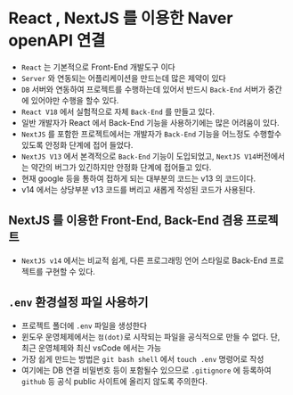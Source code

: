 # React , NextJS 를 이용한 Naver openAPI 연결

- `React` 는 기본적으로 Front-End 개발도구 이다
- `Server` 와 연동되는 어플리케이션을 만드는데 많은 제약이 있다
- `DB` 서버와 연동하여 프로젝트를 수행하는데 있어서 반드시 `Back-End` 서버가 중간에 있어야만 수행을 할수 있다.
- `React V18` 에서 실험적으로 자체 `Back-End` 를 만들고 있다.
- 일반 개발자가 React 에서 Back-End 기능을 사용하기에는 많은 어려움이 있다.
- `NextJS` 를 포함한 프로젝트에서는 개발자가 `Back-End` 기능을 어느정도 수행할수 있도록 안정화 단계에 접어 들었다.
- `NextJS V13` 에서 본격적으로 `Back-End` 기능이 도입되었고, `NextJS V14`버전에서는 약간의 버그가 있긴하지만 안정화 단계에 접어들고 있다.
- 현재 google 등을 통하여 접하게 되는 대부분의 코드는 v13 의 코드이다.
- v14 에서는 상당부분 v13 코드를 버리고 새롭게 작성된 코드가 사용된다.

## NextJS 를 이용한 Front-End, Back-End 겸용 프로젝트

- `NextJS v14` 에서는 비교적 쉽게, 다른 프로그래밍 언어 스타일로 Back-End 프로젝트를 구현할 수 있다.

## `.env` 환경설정 파일 사용하기

- 프로젝트 폴더에 `.env` 파일을 생성한다
- 윈도우 운영체제에서는 `점(dot)`로 시작되는 파일을 공식적으로 만들 수 없다.
  단, 최근 운영체제와 최신 vsCode 에서는 가능
- 가장 쉽게 만드는 방법은 `git bash shell` 에서 `touch .env` 명령어로 작성
- 여기에는 DB 연결 비밀번호 등이 포함될수 있으므로 `.gitignore` 에 등록하여 `github` 등 공식 public 사이트에 올리지 않도록 주의한다.
